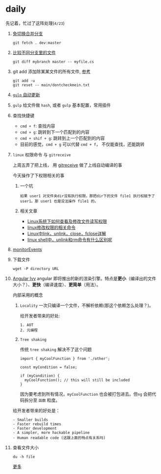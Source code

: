 # daily

先记着，忙过了这阵处理(`4/23`)

1. [免切换合并分支](https://coderwall.com/p/0kxphg/merging-branches-without-checkout)

	```
	git fetch . dev:master
	```
2. [比较不同分支里的文件](https://stackoverflow.com/questions/4099742/how-to-compare-files-from-two-different-branches)

	```
	git diff mybranch master -- myfile.cs
	```
3. git add 添加除某某文件的所有文件, [参考](http://stackoverflow.com/questions/4475457/add-all-files-to-a-commit-except-a-single-file) 
	
	```
	git add -u
	git reset -- main/dontcheckmein.txt
	```

4. [`gulp` 自动更新](docs/gulp_live.md)

5. `gulp` 给文件做 `hash`, 或者 `gulp` 基本配置，常用插件

6. 查找快捷键
	
	- `cmd + f`: 查找内容
	- `cmd + g`: 跳转到下一个匹配到的内容
	- `cmd + shif + g`: 跳转到上一个匹配到的内容
	- 目前的感觉，`cmd + g` 可以代替 `cmd + f`， 不仅能查找，还能跳转

7. `linux` 权限命令 与 `gitreceive`

	上周五弄了把上线， 用 [gitreceive](https://github.com/progrium/gitreceive) 做了上线自动编译的事
	
	今天操作了下权限相关的事
	
	1. 一个坑
		
		```
		如果 user1 对文件夹dir没有执行权限，那把dir下的文件 file1 执行权赋予了  user1。那 user1 也是没法操作 file1 的。
		```
	
	2. 相关文章
		
		- [Linux系统下如何查看及修改文件读写权限](https://www.cnblogs.com/CgenJ/archive/2011/07/28/2119454.html)
		- [linux修改权限的相关命令](https://www.jianshu.com/p/9b6f7ba6bc7f)
		- [ Linux中link，unlink，close，fclose详解](https://blog.csdn.net/dlutbrucezhang/article/details/9159431)
		- [linux shell中，unlink和rm命令有什么区别呢](http://bbs.chinaunix.net/thread-2080409-1-1.html)


8. [monitorEvents](docs/command_line_api.md)

9. 下载文件
	
	```
	wget -P directory URL
	``` 

11. [Angular Ivy](https://www.telerik.com/blogs/first-look-angular-ivy) angular 即将推出的新的渲染引擎。特点是**更小**（编译出的文件大小？）、**更快**（编译速度）、**更简单**（用法）。

	 内部采用的概念
	 
	 1. `Locality` 一次只编译一个文件，不解析依赖(那这个依赖怎么处理？)。

	 	给开发者带来的好处:
	 	
		 	1. AOT
		 	2. 元编程

	2. `Tree shaking`
	
		传统 `tree shaking` 解决不了这个问题
		
		
		```
		import { myCoolFunction } from './other';
		
		const myCondition = false;
		
		if (myCondition) {
		  myCoolFunction(); // this will still be included
		}
		```
		
		因为要考虑到所有情况，`myCoolFunction` 也会被打包进去。但`ng` 会把代码拆分至 `函数` 粒度。 
	
	
	给开发者带来的好处是：
	
		
	```
	- Smaller builds
	- Faster rebuild times
	- Faster development
	- A simpler, more hackable pipeline
	- Human readable code (这跟上面的特点有关系吗)
	```
	
	
11. 查看文件大小


	```
	du -h file
	```	
	
	[更多](https://blog.csdn.net/wangjunjun2008/article/details/19840671)
	


